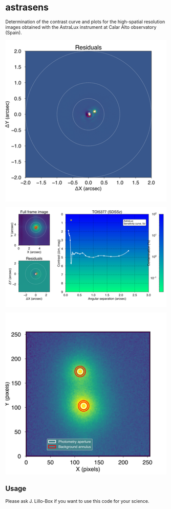 # astrasens
 Determination of the contrast curve and plots for the high-spatial resolution images obtained with the AstraLux instrument at Calar Alto observatory (Spain).


![alt text](https://github.com/jlillo/astrasens/blob/master/images/TOI5377_SDSSz__240122_0100__Residuals.png)

![alt text](https://github.com/jlillo/astrasens/blob/master/images/TOI5377_SDSSz__240122_0100__Summary.png)


![alt text](https://github.com/jlillo/astrasens/blob/master/images/TOI-1169_SDSSz__191029_0100__AperturePhot.png)


## Usage
 Please ask J. Lillo-Box if you want to use this code for your science.
